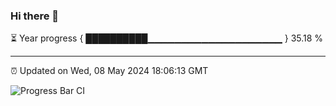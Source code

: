 ### Hi there 👋

⏳ Year progress { ██████████▁▁▁▁▁▁▁▁▁▁▁▁▁▁▁▁▁▁▁▁ } 35.18 %

---

⏰ Updated on Wed, 08 May 2024 18:06:13 GMT

![Progress Bar CI](https://github.com/liununu/liununu/workflows/Progress%20Bar%20CI/badge.svg)
